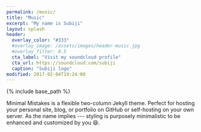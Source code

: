 ```yaml
---
permalink: /music/
title: "Music"
excerpt: "My name is Subiji"
layout: splash
header:
  overlay_color: "#333"
  #overlay_image: /assets/images/header-music.jpg
  #overlay_filter: 0.5
  cta_label: "Visit my soundcloud profile"
  cta_url: https://soundcloud.com/subiji
  caption: "Subiji logo"
modified: 2017-02-04T19:24:00
---
```


{% include base_path %}

Minimal Mistakes is a flexible two-column Jekyll theme. Perfect for hosting your personal site, blog, or portfolio on GitHub or self-hosting on your own server. As the name implies --- styling is purposely minimalistic to be enhanced and customized by you :smile:.
